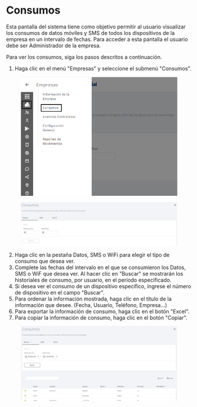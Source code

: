 # Consumos

Esta pantalla del sistema tiene como objetivo permitir al usuario visualizar los consumos de datos móviles y SMS de todos los dispositivos de la empresa en un intervalo de fechas. Para acceder a esta pantalla el usuario debe ser Administrador de la empresa.

Para ver los consumos, siga los pasos descritos a continuación.

1. Haga clic en el menú "Empresas" y seleccione el submenú "Consumos".

<figure><img src="../../.gitbook/assets/Captura de tela 2023-11-06 171133.png" alt="" width="563"><figcaption></figcaption></figure>

<figure><img src="../../.gitbook/assets/Captura de tela 2024-09-06 145813.png" alt=""><figcaption></figcaption></figure>

2. Haga clic en la pestaña Datos, SMS o WiFi para elegir el tipo de consumo que desea ver.
3. Complete las fechas del intervalo en el que se consumieron los Datos, SMS o WiF que desea ver. Al hacer clic en "Buscar" se mostrarán los historiales de consumo, por usuario, en el período especificado.
4. Si desea ver el consumo de un dispositivo específico, ingrese el número de dispositivo en el campo "Buscar".
5. Para ordenar la información mostrada, haga clic en el título de la información que desee. (Fecha, Usuario, Teléfono, Empresa...)
6. Para exportar la información de consumo, haga clic en el botón "Excel".
7. Para copiar la información de consumo, haga clic en el botón "Copiar".

<figure><img src="../../.gitbook/assets/Captura de tela 2024-09-06 150147.png" alt=""><figcaption></figcaption></figure>
